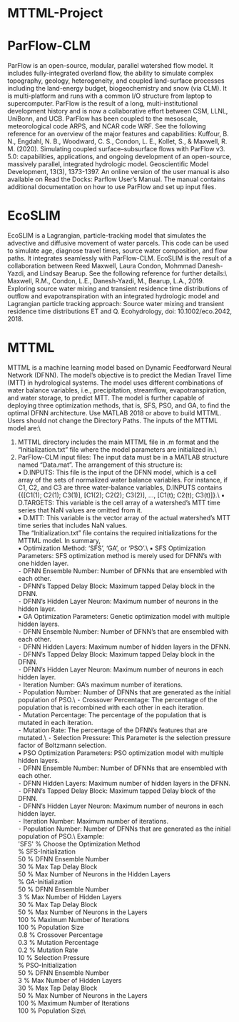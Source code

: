 # MTTML-Project
# ParFlow-CLM
ParFlow is an open-source, modular, parallel watershed flow model. It includes fully-integrated overland flow, the ability to simulate complex topography, geology, heterogeneity, and coupled land-surface processes including the land-energy budget, biogeochemistry and snow (via CLM). It is multi-platform and runs with a common I/O structure from laptop to supercomputer. ParFlow is the result of a long, multi-institutional development history and is now a collaborative effort between CSM, LLNL, UniBonn, and UCB. ParFlow has been coupled to the mesoscale, meteorological code ARPS, and NCAR code WRF. See the following reference for an overview of the major features and capabilities:
Kuffour, B. N., Engdahl, N. B., Woodward, C. S., Condon, L. E., Kollet, S., & Maxwell, R. M. (2020). Simulating coupled surface–subsurface flows with ParFlow v3. 5.0: capabilities, applications, and ongoing development of an open-source, massively parallel, integrated hydrologic model. Geoscientific Model Development, 13(3), 1373-1397.
An online version of the user manual is also available on Read the Docks: Parflow User’s Manual. The manual contains additional documentation on how to use ParFlow and set up input files. 
# EcoSLIM
EcoSLIM is a Lagrangian, particle-tracking model that simulates the advective and diffusive movement of water parcels. This code can be used to simulate age, diagnose travel times, source water composition, and flow paths. It integrates seamlessly with ParFlow-CLM. EcoSLIM is the result of a collaboration between Reed Maxwell, Laura Condon, Mohmmad Danesh-Yazdi, and Lindsay Bearup. See the following reference for further details:\ 
Maxwell, R.M., Condon, L.E., Danesh-Yazdi, M., Bearup, L.A., 2019. Exploring source water mixing and transient residence time distributions of outflow and evapotranspiration with an integrated hydrologic model and Lagrangian particle tracking approach: Source water mixing and transient residence time distributions ET and Q. Ecohydrology, doi: 10.1002/eco.2042, 2018.
# MTTML
MTTML is a machine learning model based on Dynamic Feedforward Neural Network (DFNN). The model’s objective is to predict the Median Travel Time (MTT) in hydrological systems. The model uses different combinations of water balance variables, i.e., precipitation, streamflow, evapotranspiration, and water storage, to predict MTT. The model is further capable of deploying three optimization methods, that is, SFS, PSO, and GA, to find the optimal DFNN architecture.
Use MATLAB 2018 or above to build MTTML. Users should not change the Directory Paths. The inputs of the MTTML model are:\
1.	MTTML directory includes the main MTTML file in .m format and the “Initialization.txt” file where the model parameters are initialized in.\
2.	ParFlow-CLM input files: The input data must be in a MATLAB structure named “Data.mat”. The arrangement of this structure is:\
  ▪	D.INPUTS: This file is the input of the DFNN model, which is a cell array of the sets of normalized water balance variables. For instance, if C1, C2, and C3 are three water-balance variables, D.INPUTS contains {{[C1(1); C2(1); C3(1)], [C1(2); C2(2); C3(2)], …, [C1(t); C2(t); C3(t)]}.\ 
  ▪	D.TARGETS: This variable is the cell array of a watershed’s MTT time series that NaN values are omitted from it.\
  ▪	D.MTT: This variable is the vector array of the actual watershed’s MTT time series that includes NaN values.\
The “Initialization.txt” file contains the required initializations for the MTTML model. In summary,\
  ▪	Optimization Method: ‘SFS’, ‘GA’, or ‘PSO’.\ 
  ▪	SFS Optimization Parameters: SFS optimization method is merely used for DFNN’s with one hidden layer.\
    ⁃	DFNN Ensemble Number: Number of DFNNs that are ensembled with each other.\
    ⁃	DFNN’s Tapped Delay Block: Maximum tapped Delay block in the DFNN.\
    ⁃	DFNN’s Hidden Layer Neuron: Maximum number of neurons in the hidden layer.\
  ▪	GA Optimization Parameters: Genetic optimization model with multiple hidden layers.\
    ⁃	DFNN Ensemble Number: Number of DFNN’s that are ensembled with each other.\
    ⁃	DFNN Hidden Layers: Maximum number of hidden layers in the DFNN.\
    ⁃	DFNN’s Tapped Delay Block: Maximum tapped Delay block in the DFNN.\
    ⁃	DFNN’s Hidden Layer Neuron: Maximum number of neurons in each hidden layer.\
    ⁃	Iteration Number: GA’s maximum number of iterations.\
    ⁃	Population Number: Number of DFNNs that are generated as the initial population of PSO.\ 
    ⁃	Crossover Percentage: The percentage of the population that is recombined with each other in each iteration.\
    ⁃	Mutation Percentage: The percentage of the population that is mutated in each iteration.\
    ⁃	Mutation Rate: The percentage of the DFNN’s features that are mutated.\ 
    ⁃	Selection Pressure: This Parameter is the selection pressure factor of Boltzmann selection.\
  ▪	PSO Optimization Parameters: PSO optimization model with multiple hidden layers.\
    ⁃	DFNN Ensemble Number: Number of DFNNs that are ensembled with each other.\
    ⁃	DFNN Hidden Layers: Maximum number of hidden layers in the DFNN.\
    ⁃	DFNN’s Tapped Delay Block: Maximum tapped Delay block of the DFNN.\
    ⁃	DFNN’s Hidden Layer Neuron: Maximum number of neurons in each hidden layer.\
    ⁃	Iteration Number: Maximum number of iterations.\
    ⁃	Population Number: Number of DFNNs that are generated as the initial population of PSO.\ 
Example:\
'SFS'        % Choose the Optimization Method\
% SFS-Initialization\
50           % DFNN Ensemble Number\
30           % Max Tap Delay Block\
50           % Max Number of Neurons in the Hidden Layers\
% GA-Initialization\
50           % DFNN Ensemble Number\
3            % Max Number of Hidden Layers\
30           % Max Tap Delay Block\
50           % Max Number of Neurons in the Layers\
100          % Maximum Number of Iterations\
100          % Population Size\
0.8          % Crossover Percentage\
0.3          % Mutation Percentage\
0.2          % Mutation Rate\
10           % Selection Pressure\
% PSO-Initialization\
50           % DFNN Ensemble Number\
3            % Max Number of Hidden Layers\
30           % Max Tap Delay Block\
50           % Max Number of Neurons in the Layers\
100          % Maximum Number of Iterations\
100          % Population Size\

